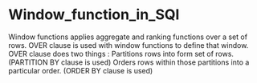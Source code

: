 # Window_function_in_SQl
Window functions applies aggregate and ranking functions over a set of rows. OVER clause is used with window functions to define that window. 
OVER clause does two things : 
Partitions rows into form set of rows. (PARTITION BY clause is used) 
Orders rows within those partitions into a particular order. (ORDER BY clause is used)
